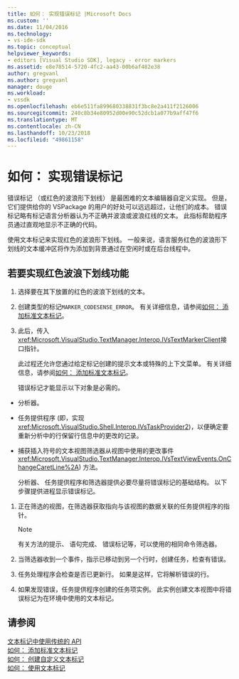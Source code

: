 ```yaml
---
title: 如何： 实现错误标记 |Microsoft Docs
ms.custom: ''
ms.date: 11/04/2016
ms.technology:
- vs-ide-sdk
ms.topic: conceptual
helpviewer_keywords:
- editors [Visual Studio SDK], legacy - error markers
ms.assetid: e8e78514-5720-4fc2-aa43-00b6af482e38
author: gregvanl
ms.author: gregvanl
manager: douge
ms.workload:
- vssdk
ms.openlocfilehash: eb6e511fa899680338831f3bc8e2a411f2126006
ms.sourcegitcommit: 240c8b34e80952d00e90c52dcb1a077b9aff47f6
ms.translationtype: MT
ms.contentlocale: zh-CN
ms.lasthandoff: 10/23/2018
ms.locfileid: "49861158"
---
```

# <a name="how-to-implement-error-markers"></a>如何： 实现错误标记
错误标记 （或红色的波浪形下划线） 是最困难的文本编辑器自定义实现。 但是，它们提供给你的 VSPackage 的用户的好处可以远远超过，让他们的成本。 错误标记略有标记语言分析器认为不正确并波浪或波浪红线的文本。 此指标帮助程序员通过直观地显示不正确的代码。  
  
 使用文本标记来实现红色的波浪形下划线。 一般来说，语言服务红色的波浪形下划线的文本缓冲区将作为添加到背景通过在空闲时或在后台线程中。  
  
## <a name="to-implement-the-red-wavy-underline-feature"></a>若要实现红色波浪下划线功能  
  
1. 选择要在其下放置的红色的波浪下划线的文本。  
  
2. 创建类型的标记`MARKER_CODESENSE_ERROR`。 有关详细信息，请参阅[如何： 添加标准文本标记](../extensibility/how-to-add-standard-text-markers.md)。  
  
3. 此后，传入<xref:Microsoft.VisualStudio.TextManager.Interop.IVsTextMarkerClient>接口指针。  
  
   此过程还允许您通过给定标记创建的提示文本或特殊的上下文菜单。 有关详细信息，请参阅[如何： 添加标准文本标记](../extensibility/how-to-add-standard-text-markers.md)。  
  
   错误标记才能显示以下对象是必需的。  
  
- 分析器。  
  
- 任务提供程序 (即，实现<xref:Microsoft.VisualStudio.Shell.Interop.IVsTaskProvider2>)，以便确定要重新分析中的行保留行信息中的更改的记录。  
  
- 捕获插入符号的文本视图筛选器从视图中使用的更改事件<xref:Microsoft.VisualStudio.TextManager.Interop.IVsTextViewEvents.OnChangeCaretLine%2A>) 方法。  
  
  分析器、 任务提供程序和筛选器提供必要尽量将错误标记的基础结构。 以下步骤提供进程显示错误标记。  
  
1.  正在筛选的视图，在筛选器获取指向与该视图的数据关联的任务提供程序的指针。  
  
    > [!NOTE]
    >  有关方法的提示、 语句完成、 错误标记等，可以使用的相同命令筛选器。  
  
2.  当筛选器收到一个事件，指示已移动到另一个行时，创建任务，检查有错误。  
  
3.  任务处理程序会检查是否已更新行。 如果是这样，它将解析错误的行。  
  
4.  如果发现错误，任务提供程序创建的任务项实例。 此实例创建文本视图中将错误标记为在环境中使用的文本标记。  
  
## <a name="see-also"></a>请参阅  
 [文本标记中使用传统的 API](../extensibility/using-text-markers-with-the-legacy-api.md)   
 [如何： 添加标准文本标记](../extensibility/how-to-add-standard-text-markers.md)   
 [如何： 创建自定义文本标记](../extensibility/how-to-create-custom-text-markers.md)   
 [如何： 使用文本标记](../extensibility/how-to-use-text-markers.md)
